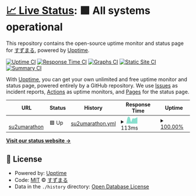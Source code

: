 # [📈 Live Status](https://su2umaru.github.io/upptime): <!--live status--> **🟩 All systems operational**

This repository contains the open-source uptime monitor and status page for [すずまる](https://su2umaru.github.io/upptime), powered by [Upptime](https://github.com/upptime/upptime).

[![Uptime CI](https://github.com/su2umaru/upptime/workflows/Uptime%20CI/badge.svg)](https://github.com/su2umaru/upptime/actions?query=workflow%3A%22Uptime+CI%22)
[![Response Time CI](https://github.com/su2umaru/upptime/workflows/Response%20Time%20CI/badge.svg)](https://github.com/su2umaru/upptime/actions?query=workflow%3A%22Response+Time+CI%22)
[![Graphs CI](https://github.com/su2umaru/upptime/workflows/Graphs%20CI/badge.svg)](https://github.com/su2umaru/upptime/actions?query=workflow%3A%22Graphs+CI%22)
[![Static Site CI](https://github.com/su2umaru/upptime/workflows/Static%20Site%20CI/badge.svg)](https://github.com/su2umaru/upptime/actions?query=workflow%3A%22Static+Site+CI%22)
[![Summary CI](https://github.com/su2umaru/upptime/workflows/Summary%20CI/badge.svg)](https://github.com/su2umaru/upptime/actions?query=workflow%3A%22Summary+CI%22)

With [Upptime](https://upptime.js.org), you can get your own unlimited and free uptime monitor and status page, powered entirely by a GitHub repository. We use [Issues](https://github.com/su2umaru/upptime/issues) as incident reports, [Actions](https://github.com/su2umaru/upptime/actions) as uptime monitors, and [Pages](https://su2umaru.github.io/upptime) for the status page.

<!--start: status pages-->
<!-- This summary is generated by Upptime (https://github.com/upptime/upptime) -->
<!-- Do not edit this manually, your changes will be overwritten -->
<!-- prettier-ignore -->
| URL | Status | History | Response Time | Uptime |
| --- | ------ | ------- | ------------- | ------ |
| <img alt="" src="https://icons.duckduckgo.com/ip3/su2umarathon.netlify.app.ico" height="13"> [su2umarathon](https://su2umarathon.netlify.app/) | 🟩 Up | [su2umarathon.yml](https://github.com/su2umaru/upptime/commits/HEAD/history/su2umarathon.yml) | <details><summary><img alt="Response time graph" src="./graphs/su2umarathon/response-time-week.png" height="20"> 113ms</summary><br><a href="https://su2umaru.github.io/upptime/history/su2umarathon"><img alt="Response time 137" src="https://img.shields.io/endpoint?url=https%3A%2F%2Fraw.githubusercontent.com%2Fsu2umaru%2Fupptime%2FHEAD%2Fapi%2Fsu2umarathon%2Fresponse-time.json"></a><br><a href="https://su2umaru.github.io/upptime/history/su2umarathon"><img alt="24-hour response time 64" src="https://img.shields.io/endpoint?url=https%3A%2F%2Fraw.githubusercontent.com%2Fsu2umaru%2Fupptime%2FHEAD%2Fapi%2Fsu2umarathon%2Fresponse-time-day.json"></a><br><a href="https://su2umaru.github.io/upptime/history/su2umarathon"><img alt="7-day response time 113" src="https://img.shields.io/endpoint?url=https%3A%2F%2Fraw.githubusercontent.com%2Fsu2umaru%2Fupptime%2FHEAD%2Fapi%2Fsu2umarathon%2Fresponse-time-week.json"></a><br><a href="https://su2umaru.github.io/upptime/history/su2umarathon"><img alt="30-day response time 152" src="https://img.shields.io/endpoint?url=https%3A%2F%2Fraw.githubusercontent.com%2Fsu2umaru%2Fupptime%2FHEAD%2Fapi%2Fsu2umarathon%2Fresponse-time-month.json"></a><br><a href="https://su2umaru.github.io/upptime/history/su2umarathon"><img alt="1-year response time 132" src="https://img.shields.io/endpoint?url=https%3A%2F%2Fraw.githubusercontent.com%2Fsu2umaru%2Fupptime%2FHEAD%2Fapi%2Fsu2umarathon%2Fresponse-time-year.json"></a></details> | <details><summary><a href="https://su2umaru.github.io/upptime/history/su2umarathon">100.00%</a></summary><a href="https://su2umaru.github.io/upptime/history/su2umarathon"><img alt="All-time uptime 99.99%" src="https://img.shields.io/endpoint?url=https%3A%2F%2Fraw.githubusercontent.com%2Fsu2umaru%2Fupptime%2FHEAD%2Fapi%2Fsu2umarathon%2Fuptime.json"></a><br><a href="https://su2umaru.github.io/upptime/history/su2umarathon"><img alt="24-hour uptime 100.00%" src="https://img.shields.io/endpoint?url=https%3A%2F%2Fraw.githubusercontent.com%2Fsu2umaru%2Fupptime%2FHEAD%2Fapi%2Fsu2umarathon%2Fuptime-day.json"></a><br><a href="https://su2umaru.github.io/upptime/history/su2umarathon"><img alt="7-day uptime 100.00%" src="https://img.shields.io/endpoint?url=https%3A%2F%2Fraw.githubusercontent.com%2Fsu2umaru%2Fupptime%2FHEAD%2Fapi%2Fsu2umarathon%2Fuptime-week.json"></a><br><a href="https://su2umaru.github.io/upptime/history/su2umarathon"><img alt="30-day uptime 100.00%" src="https://img.shields.io/endpoint?url=https%3A%2F%2Fraw.githubusercontent.com%2Fsu2umaru%2Fupptime%2FHEAD%2Fapi%2Fsu2umarathon%2Fuptime-month.json"></a><br><a href="https://su2umaru.github.io/upptime/history/su2umarathon"><img alt="1-year uptime 100.00%" src="https://img.shields.io/endpoint?url=https%3A%2F%2Fraw.githubusercontent.com%2Fsu2umaru%2Fupptime%2FHEAD%2Fapi%2Fsu2umarathon%2Fuptime-year.json"></a></details>

<!--end: status pages-->

[**Visit our status website →**](https://su2umaru.github.io/upptime)

## 📄 License

- Powered by: [Upptime](https://github.com/upptime/upptime)
- Code: [MIT](./LICENSE) © [すずまる](https://su2umaru.github.io/upptime)
- Data in the `./history` directory: [Open Database License](https://opendatacommons.org/licenses/odbl/1-0/)
